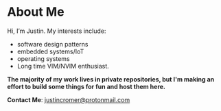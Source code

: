 # About Me

Hi, 
I’m Justin. My interests include:
- software design patterns
- embedded systems/IoT
- operating systems
- Long time VIM/NVIM enthusiast.

__The majority of my work lives in private repositories, but I'm making an effort to build some things
for fun and host them here.__


__Contact Me__: justincromer@protonmail.com
